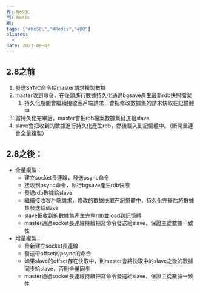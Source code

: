 ```yaml
---
界: NoSQL
門: Redis
綱: 
tags: ["#NoSQL","#Redis","#BQ"]
aliases:
  - 
date: 2021-09-07
---
```


## 2.8之前
1. 發送SYNC命令給master請求複製數據
2. master收到命令，在後頭進行數據持久化通過bgsave產生最新rdb快照檔案
	1. 持久化期間會繼續接收客戶端請求，會把修改數據集的請求快取在記憶體中
3. 當持久化完畢后，master會把rdb檔案數據集發送給slave
4. slave會把收到的數據進行持久化產生rdb，然後載入到記憶體中。（斷開重連會全量複製）

## 2.8之後：
-   全量複製：
    -   建立socket長連線，發送psync命令
    -   接收到psync命令，執行bgsave產生rdb快照
    -   發送rdb數據給slave
    -   繼續接收客戶端請求，修改的數據快取在記憶體中，持久化完畢后將數據集發送給slave
    -   slave把收到的數據集產生完整rdb並load到記憶體
    -   master通過socket長連線持續把寫命令發送給slave，保證主從數據一致性
-   增量複製：
    -   重新建立socket長連線
    -   發送帶offset的psync的命令
    -   如果slave的offset存在快取中，則master會將快取中的slave之後的數據同步給slave，否則全量同步
    -   master通過socket長連線持續把寫命令發送給slave，保證主從數據一致性
